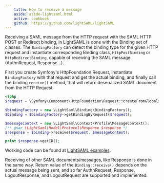 ```yaml
---
    title: How to receive a message
    aside: aside-lightsaml.html
    active: cookbook
    github: https://github.com/lightSAML/lightSAML
---
```


Receiving a SAML message from the HTTP request with the SAML HTTP POST or Redirect binding, in LightSAML is done with the Binding set
of classes. The ``BindingFactory`` can detect the binding type for the given HTTP request and instantiate corresponding Binding class,
``HttpPostBinding`` or ``HttpRedirectBinding``, capable of receiving the SAML message (AuthnRequest, Response...).

First you create Symfony's HttpFoundation Request, instantiate ``BindingFactory`` with that request and get the actual binding,
and finally call the binding ``receive()`` method, that will return deserialized SAML document from the HTTP Request.

```php
<?php
$request = \Symfony\Component\HttpFoundation\Request::createFromGlobals();

$bindingFactory = new \LightSaml\Binding\BindingFactory();
$binding = $bindingFactory->getBindingByRequest($request);

$messageContext = new \LightSaml\Context\Profile\MessageContext();
/** @var \LightSaml\Model\Protocol\Response $response */
$response = $binding->receive($request, $messageContext);

print $response->getID();
```

Working code can be found at
[LightSAML examples](https://github.com/lightSAML/lightSAML/blob/20146f9a9c3769d7aabe4c1b4c5c2d5f3ff2e8e9/examples/how_to_receive_saml_message.php).

Receiving of other SAML documents/messages, like Response is done in the same way. Return value of the ``Binding::receive()`` depends
on the actual message being sent, and so far AuthnRequest, Response, LogoutResponse, and LogoutRequest are supported and implemented.
